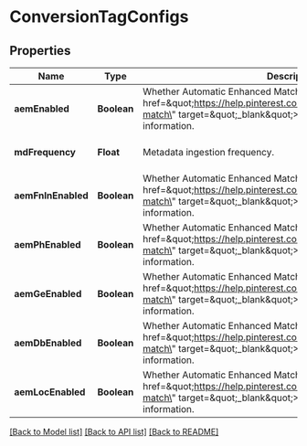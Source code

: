 # ConversionTagConfigs

## Properties
Name | Type | Description | Notes
------------ | ------------- | ------------- | -------------
**aemEnabled** | **Boolean** | Whether Automatic Enhanced Match email is enabled. See &lt;a href&#x3D;\&quot;https://help.pinterest.com/en/business/article/enhanced-match\&quot; target&#x3D;\&quot;_blank\&quot;&gt;Enhanced match&lt;/a&gt; for more information. | [optional] [default to false]
**mdFrequency** | **Float** | Metadata ingestion frequency. | [optional] [default to 1]
**aemFnlnEnabled** | **Boolean** | Whether Automatic Enhanced Match name is enabled. See &lt;a href&#x3D;\&quot;https://help.pinterest.com/en/business/article/enhanced-match\&quot; target&#x3D;\&quot;_blank\&quot;&gt;Enhanced match&lt;/a&gt; for more information. | [optional] [default to false]
**aemPhEnabled** | **Boolean** | Whether Automatic Enhanced Match phone is enabled. See &lt;a href&#x3D;\&quot;https://help.pinterest.com/en/business/article/enhanced-match\&quot; target&#x3D;\&quot;_blank\&quot;&gt;Enhanced match&lt;/a&gt; for more information. | [optional] [default to false]
**aemGeEnabled** | **Boolean** | Whether Automatic Enhanced Match gender is enabled. See &lt;a href&#x3D;\&quot;https://help.pinterest.com/en/business/article/enhanced-match\&quot; target&#x3D;\&quot;_blank\&quot;&gt;Enhanced match&lt;/a&gt; for more information. | [optional] [default to false]
**aemDbEnabled** | **Boolean** | Whether Automatic Enhanced Match birthdate is enabled. See &lt;a href&#x3D;\&quot;https://help.pinterest.com/en/business/article/enhanced-match\&quot; target&#x3D;\&quot;_blank\&quot;&gt;Enhanced match&lt;/a&gt; for more information. | [optional] [default to false]
**aemLocEnabled** | **Boolean** | Whether Automatic Enhanced Match location is enabled. See &lt;a href&#x3D;\&quot;https://help.pinterest.com/en/business/article/enhanced-match\&quot; target&#x3D;\&quot;_blank\&quot;&gt;Enhanced match&lt;/a&gt; for more information. | [optional] [default to false]

[[Back to Model list]](../README.md#documentation-for-models) [[Back to API list]](../README.md#documentation-for-api-endpoints) [[Back to README]](../README.md)


